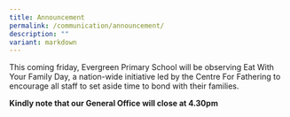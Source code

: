```yaml
---
title: Announcement
permalink: /communication/announcement/
description: ""
variant: markdown
---
```

This coming friday, Evergreen Primary School will be observing Eat With Your Family Day, a nation-wide initiative led by the Centre For Fathering to encourage all staff to set aside time to bond with their families.

**Kindly note that our General Office will close at 4.30pm**